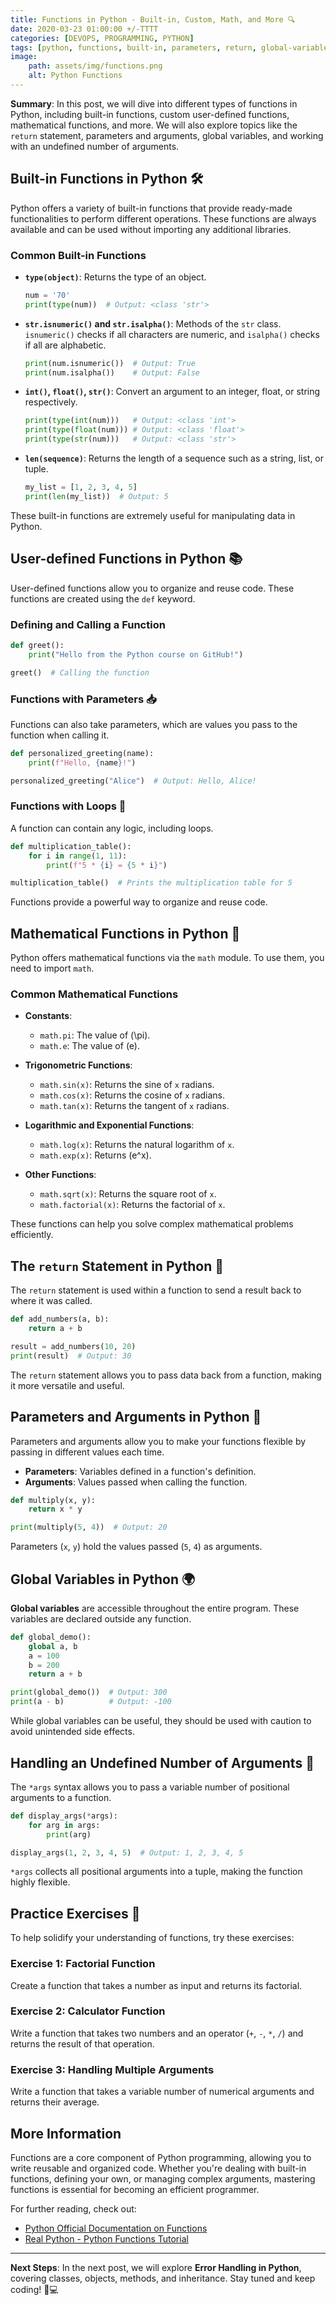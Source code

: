 ```yaml
---
title: Functions in Python - Built-in, Custom, Math, and More 🔍
date: 2020-03-23 01:00:00 +/-TTTT
categories: [DEVOPS, PROGRAMMING, PYTHON]
tags: [python, functions, built-in, parameters, return, global-variables, args]
image:
    path: assets/img/functions.png
    alt: Python Functions
---
```


**Summary**: In this post, we will dive into different types of functions in Python, including built-in functions, custom user-defined functions, mathematical functions, and more. We will also explore topics like the `return` statement, parameters and arguments, global variables, and working with an undefined number of arguments.

## Built-in Functions in Python 🛠️

Python offers a variety of built-in functions that provide ready-made functionalities to perform different operations. These functions are always available and can be used without importing any additional libraries.

### Common Built-in Functions

- **`type(object)`**: Returns the type of an object.

  ```python
  num = '70'
  print(type(num))  # Output: <class 'str'>
  ```

- **`str.isnumeric()` and `str.isalpha()`**: Methods of the `str` class. `isnumeric()` checks if all characters are numeric, and `isalpha()` checks if all are alphabetic.

  ```python
  print(num.isnumeric())  # Output: True
  print(num.isalpha())    # Output: False
  ```

- **`int()`, `float()`, `str()`**: Convert an argument to an integer, float, or string respectively.

  ```python
  print(type(int(num)))   # Output: <class 'int'>
  print(type(float(num))) # Output: <class 'float'>
  print(type(str(num)))   # Output: <class 'str'>
  ```

- **`len(sequence)`**: Returns the length of a sequence such as a string, list, or tuple.

  ```python
  my_list = [1, 2, 3, 4, 5]
  print(len(my_list))  # Output: 5
  ```

These built-in functions are extremely useful for manipulating data in Python.

## User-defined Functions in Python 📚

User-defined functions allow you to organize and reuse code. These functions are created using the `def` keyword.

### Defining and Calling a Function

```python
def greet():
    print("Hello from the Python course on GitHub!")

greet()  # Calling the function
```

### Functions with Parameters 📥

Functions can also take parameters, which are values you pass to the function when calling it.

```python
def personalized_greeting(name):
    print(f"Hello, {name}!")

personalized_greeting("Alice")  # Output: Hello, Alice!
```

### Functions with Loops 🔄

A function can contain any logic, including loops.

```python
def multiplication_table():
    for i in range(1, 11):
        print(f"5 * {i} = {5 * i}")

multiplication_table()  # Prints the multiplication table for 5
```

Functions provide a powerful way to organize and reuse code.

## Mathematical Functions in Python 🧮

Python offers mathematical functions via the `math` module. To use them, you need to import `math`.

### Common Mathematical Functions

- **Constants**:
  - `math.pi`: The value of \(\pi\).
  - `math.e`: The value of \(e\).

- **Trigonometric Functions**:
  - `math.sin(x)`: Returns the sine of `x` radians.
  - `math.cos(x)`: Returns the cosine of `x` radians.
  - `math.tan(x)`: Returns the tangent of `x` radians.

- **Logarithmic and Exponential Functions**:
  - `math.log(x)`: Returns the natural logarithm of `x`.
  - `math.exp(x)`: Returns \(e^x\).

- **Other Functions**:
  - `math.sqrt(x)`: Returns the square root of `x`.
  - `math.factorial(x)`: Returns the factorial of `x`.

These functions can help you solve complex mathematical problems efficiently.

## The `return` Statement in Python 🎯

The `return` statement is used within a function to send a result back to where it was called.

```python
def add_numbers(a, b):
    return a + b

result = add_numbers(10, 20)
print(result)  # Output: 30
```

The `return` statement allows you to pass data back from a function, making it more versatile and useful.

## Parameters and Arguments in Python 🚀

Parameters and arguments allow you to make your functions flexible by passing in different values each time.

- **Parameters**: Variables defined in a function's definition.
- **Arguments**: Values passed when calling the function.

```python
def multiply(x, y):
    return x * y

print(multiply(5, 4))  # Output: 20
```

Parameters (`x`, `y`) hold the values passed (`5`, `4`) as arguments.

## Global Variables in Python 🌍

**Global variables** are accessible throughout the entire program. These variables are declared outside any function.

```python
def global_demo():
    global a, b
    a = 100
    b = 200
    return a + b

print(global_demo())  # Output: 300
print(a - b)          # Output: -100
```

While global variables can be useful, they should be used with caution to avoid unintended side effects.

## Handling an Undefined Number of Arguments 🎁

The `*args` syntax allows you to pass a variable number of positional arguments to a function.

```python
def display_args(*args):
    for arg in args:
        print(arg)

display_args(1, 2, 3, 4, 5)  # Output: 1, 2, 3, 4, 5
```

`*args` collects all positional arguments into a tuple, making the function highly flexible.

## Practice Exercises 📝

To help solidify your understanding of functions, try these exercises:

### Exercise 1: Factorial Function
Create a function that takes a number as input and returns its factorial.

### Exercise 2: Calculator Function
Write a function that takes two numbers and an operator (`+`, `-`, `*`, `/`) and returns the result of that operation.

### Exercise 3: Handling Multiple Arguments
Write a function that takes a variable number of numerical arguments and returns their average.

## More Information

Functions are a core component of Python programming, allowing you to write reusable and organized code. Whether you're dealing with built-in functions, defining your own, or managing complex arguments, mastering functions is essential for becoming an efficient programmer.

For further reading, check out:
- [Python Official Documentation on Functions](https://docs.python.org/3/tutorial/controlflow.html#defining-functions)
- [Real Python - Python Functions Tutorial](https://realpython.com/defining-your-own-python-function/)

---

**Next Steps**: In the next post, we will explore **Error Handling in Python**, covering classes, objects, methods, and inheritance. Stay tuned and keep coding! 🐍💻
